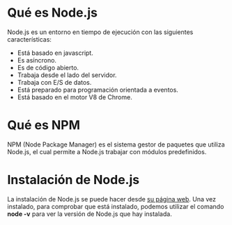 # Qué es Node.js
Node.js es un entorno en tiempo de ejecución con las siguientes características:
- Está basado en javascript.
- Es asíncrono.
- Es de código abierto.
- Trabaja desde el lado del servidor.
- Trabaja con E/S de datos.
- Está preparado para programación orientada a eventos.
- Está basado en el motor V8 de Chrome.

# Qué es NPM
NPM (Node Package Manager) es el sistema gestor de paquetes que utiliza Node.js, el cual permite a Node.js trabajar con módulos predefinidos.

# Instalación de Node.js
La instalación de Node.js se puede hacer desde [su página web](https://nodejs.org/es/download/). Una vez instalado, para comprobar que está instalado, podemos utilizar el comando __node -v__ para ver la versión de Node.js que hay instalada.
